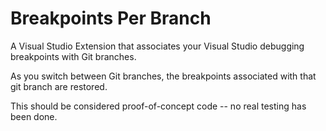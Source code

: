 # Breakpoints Per Branch

A Visual Studio Extension that associates your Visual Studio debugging breakpoints with Git branches.

As you switch between Git branches, the breakpoints associated with that git branch are restored.

This should be considered proof-of-concept code -- no real testing has been done.

